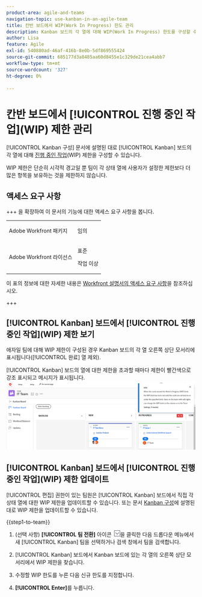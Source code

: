 ```yaml
---
product-area: agile-and-teams
navigation-topic: use-kanban-in-an-agile-team
title: 칸반 보드에서 WIP(Work In Progress) 한도 관리
description: Kanban 보드의 각 열에 대해 WIP(Work In Progress) 한도를 구성할 수 있습니다. WIP 제한은 단순히 시각적 경고일 뿐 팀이 각 상태 열에 사용자가 설정한 제한보다 더 많은 항목을 보유하는 것을 제한하지 않습니다.
author: Lisa
feature: Agile
exl-id: 540880ad-46af-416b-8e0b-5df869555424
source-git-commit: 685177d3a8485aa60d8455e1c329de21cea4abb7
workflow-type: tm+mt
source-wordcount: '327'
ht-degree: 0%

---
```


# 칸반 보드에서 [!UICONTROL 진행 중인 작업]&#x200B;(WIP) 제한 관리

[!UICONTROL Kanban 구성] 문서에 설명된 대로 [!UICONTROL Kanban] 보드의 각 열에 대해 [진행 중인 작업](../../agile/get-started-with-agile-in-workfront/configure-kanban.md)(WIP) 제한을 구성할 수 있습니다.

WIP 제한은 단순히 시각적 경고일 뿐 팀이 각 상태 열에 사용자가 설정한 제한보다 더 많은 항목을 보유하는 것을 제한하지 않습니다.

## 액세스 요구 사항

+++ 을 확장하여 이 문서의 기능에 대한 액세스 요구 사항을 봅니다.

<table style="table-layout:auto"> 
 <col> 
 </col> 
 <col> 
 </col> 
 <tbody> 
  <tr> 
   <td role="rowheader">Adobe Workfront 패키지</td> 
   <td> <p>임의</p> </td> 
  </tr> 
  <tr> 
   <td role="rowheader">Adobe Workfront 라이선스</td> 
   <td> <p>표준</p> 
   <p>작업 이상</p> </td> 
  </tr>
 </tbody> 
</table>

이 표의 정보에 대한 자세한 내용은 [Workfront 설명서의 액세스 요구 사항](/help/quicksilver/administration-and-setup/add-users/access-levels-and-object-permissions/access-level-requirements-in-documentation.md)을 참조하십시오.

+++

## [!UICONTROL Kanban] 보드에서 [!UICONTROL 진행 중인 작업]&#x200B;(WIP) 제한 보기

애자일 팀에 대해 WIP 제한이 구성된 경우 Kanban 보드의 각 열 오른쪽 상단 모서리에 표시됩니다([!UICONTROL 완료] 열 제외).

[!UICONTROL Kanban] 보드의 열에 대한 제한을 초과할 때마다 제한이 빨간색으로 강조 표시되고 메시지가 표시됩니다.
![WIP 제한](assets/kanban-wip.png)

## [!UICONTROL Kanban] 보드에서 [!UICONTROL 진행 중인 작업]&#x200B;(WIP) 제한 업데이트

[!UICONTROL 편집] 권한이 있는 팀원은 [!UICONTROL Kanban] 보드에서 직접 각 상태 열에 대한 WIP 제한을 업데이트할 수 있습니다. 또는 문서 [Kanban 구성](../../agile/get-started-with-agile-in-workfront/configure-kanban.md)에 설명된 대로 WIP 제한을 업데이트할 수 있습니다.

{{step1-to-team}}

1. (선택 사항) **[!UICONTROL 팀 전환]** 아이콘 ![팀 전환 아이콘](assets/switch-team-icon.png)을 클릭한 다음 드롭다운 메뉴에서 새 [!UICONTROL Kanban] 팀을 선택하거나 검색 창에서 팀을 검색합니다.

1. [!UICONTROL Kanban] 보드에서 Kanban 보드에 있는 각 열의 오른쪽 상단 모서리에서 WIP 제한을 찾습니다.
1. 수정할 WIP 한도를 누른 다음 신규 한도를 지정합니다.
1. **[!UICONTROL Enter]**&#x200B;를 누릅니다.
